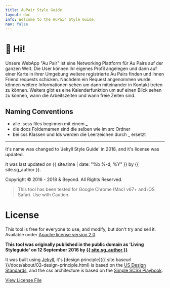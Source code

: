 ```yaml
---
title: AuPair Style Guide
layout: doc
info: Welcome to the AuPair Style Guide.
nav: false
---
```


<h1>👋 Hi! </h1>


Unsere WebApp "Au Pair" ist eine Networking Plattform für Au Pairs auf der ganzen Welt. Die User können ihr eigenes Profil angelegen und dann auf einer Karte in ihrer Umgebung weitere registrierte Au Pairs finden und ihnen Friend requests schicken. Nachdem ein Request angenommen wurde, können weitere Informationen sehen um dann miteinander in Kontakt treten zu können. Weiters gibt es eine Kalenderfunktion um auf einen Blick sehen zu können, wann die Arbeitszeiten und wann freie Zeiten sind.


## Naming Conventions

- alle .scss files beginnen mit einem _
- die docs Foldernamen sind die selben wie im src Ordner
- bei css Klassen und Ids werden die Leerzeichen durch _ ersetzt

___




It's name was changed to 'Jekyll Style Guide' in 2018, and it's license was updated.

It was last updated on {{ site.time | date: "%b %-d, %Y"  }} by {{ site.sg_author }}. 

Copyright © 2016 - 2018 & Beyond. All Rights Reserved. 

><i class="icon red" data-icon="warning"></i>This tool has been tested for Google Chrome (Mac) v67+ and iOS Safari. Use with Caution.


# License 

This tool is free for everyone to use, and modify, but don't try and sell it.
Available under [Apache license version 2.0](https://www.apache.org/licenses/LICENSE-2.0.html).

**This tool was originally published in the public domain as 'Living Styleguide' on 12 September 2016 by [{{ site.sg_author }}](https://matthewelsom.com)**

It was built using [Jekyll](https://jekyll.rb), it's [design principle]({{ site.baseurl }}/docs/about/02-design-principle.html) is based on the [US Design Standards](https://designsystem.digital.gov/design-principles/), and the css architecture is based on the [Simple SCSS Playbook](https://matthewelsom.com/blog/simple-scss-playbook.html).

[View License File](https://github.com/matthewelsom/jekyll-style-guide/blob/master/LICENSE)
